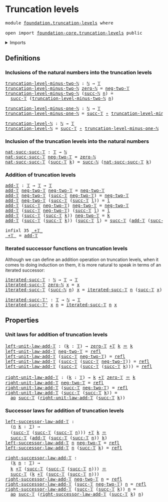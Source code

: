 # Truncation levels

<pre class="Agda"><a id="30" class="Keyword">module</a> <a id="37" href="foundation.truncation-levels.html" class="Module">foundation.truncation-levels</a> <a id="66" class="Keyword">where</a>

<a id="73" class="Keyword">open</a> <a id="78" class="Keyword">import</a> <a id="85" href="foundation-core.truncation-levels.html" class="Module">foundation-core.truncation-levels</a> <a id="119" class="Keyword">public</a>
</pre>
<details><summary>Imports</summary>

<pre class="Agda"><a id="176" class="Keyword">open</a> <a id="181" class="Keyword">import</a> <a id="188" href="elementary-number-theory.natural-numbers.html" class="Module">elementary-number-theory.natural-numbers</a>

<a id="230" class="Keyword">open</a> <a id="235" class="Keyword">import</a> <a id="242" href="foundation.action-on-identifications-functions.html" class="Module">foundation.action-on-identifications-functions</a>

<a id="290" class="Keyword">open</a> <a id="295" class="Keyword">import</a> <a id="302" href="foundation-core.function-types.html" class="Module">foundation-core.function-types</a>
<a id="333" class="Keyword">open</a> <a id="338" class="Keyword">import</a> <a id="345" href="foundation-core.identity-types.html" class="Module">foundation-core.identity-types</a>
</pre>
</details>

## Definitions

### Inclusions of the natural numbers into the truncation levels

<pre class="Agda"><a id="truncation-level-minus-two-ℕ"></a><a id="483" href="foundation.truncation-levels.html#483" class="Function">truncation-level-minus-two-ℕ</a> <a id="512" class="Symbol">:</a> <a id="514" href="elementary-number-theory.natural-numbers.html#825" class="Datatype">ℕ</a> <a id="516" class="Symbol">→</a> <a id="518" href="foundation-core.truncation-levels.html#521" class="Datatype">𝕋</a>
<a id="520" href="foundation.truncation-levels.html#483" class="Function">truncation-level-minus-two-ℕ</a> <a id="549" href="elementary-number-theory.natural-numbers.html#846" class="InductiveConstructor">zero-ℕ</a> <a id="556" class="Symbol">=</a> <a id="558" href="foundation-core.truncation-levels.html#542" class="InductiveConstructor">neg-two-𝕋</a>
<a id="568" href="foundation.truncation-levels.html#483" class="Function">truncation-level-minus-two-ℕ</a> <a id="597" class="Symbol">(</a><a id="598" href="elementary-number-theory.natural-numbers.html#859" class="InductiveConstructor">succ-ℕ</a> <a id="605" href="foundation.truncation-levels.html#605" class="Bound">n</a><a id="606" class="Symbol">)</a> <a id="608" class="Symbol">=</a>
  <a id="612" href="foundation-core.truncation-levels.html#558" class="InductiveConstructor">succ-𝕋</a> <a id="619" class="Symbol">(</a><a id="620" href="foundation.truncation-levels.html#483" class="Function">truncation-level-minus-two-ℕ</a> <a id="649" href="foundation.truncation-levels.html#605" class="Bound">n</a><a id="650" class="Symbol">)</a>

<a id="truncation-level-minus-one-ℕ"></a><a id="653" href="foundation.truncation-levels.html#653" class="Function">truncation-level-minus-one-ℕ</a> <a id="682" class="Symbol">:</a> <a id="684" href="elementary-number-theory.natural-numbers.html#825" class="Datatype">ℕ</a> <a id="686" class="Symbol">→</a> <a id="688" href="foundation-core.truncation-levels.html#521" class="Datatype">𝕋</a>
<a id="690" href="foundation.truncation-levels.html#653" class="Function">truncation-level-minus-one-ℕ</a> <a id="719" class="Symbol">=</a> <a id="721" href="foundation-core.truncation-levels.html#558" class="InductiveConstructor">succ-𝕋</a> <a id="728" href="foundation-core.function-types.html#455" class="Function Operator">∘</a> <a id="730" href="foundation.truncation-levels.html#483" class="Function">truncation-level-minus-two-ℕ</a>

<a id="truncation-level-ℕ"></a><a id="760" href="foundation.truncation-levels.html#760" class="Function">truncation-level-ℕ</a> <a id="779" class="Symbol">:</a> <a id="781" href="elementary-number-theory.natural-numbers.html#825" class="Datatype">ℕ</a> <a id="783" class="Symbol">→</a> <a id="785" href="foundation-core.truncation-levels.html#521" class="Datatype">𝕋</a>
<a id="787" href="foundation.truncation-levels.html#760" class="Function">truncation-level-ℕ</a> <a id="806" class="Symbol">=</a> <a id="808" href="foundation-core.truncation-levels.html#558" class="InductiveConstructor">succ-𝕋</a> <a id="815" href="foundation-core.function-types.html#455" class="Function Operator">∘</a> <a id="817" href="foundation.truncation-levels.html#653" class="Function">truncation-level-minus-one-ℕ</a>
</pre>
### Inclusion of the truncation levels into the natural numbers

<pre class="Agda"><a id="nat-succ-succ-𝕋"></a><a id="924" href="foundation.truncation-levels.html#924" class="Function">nat-succ-succ-𝕋</a> <a id="940" class="Symbol">:</a> <a id="942" href="foundation-core.truncation-levels.html#521" class="Datatype">𝕋</a> <a id="944" class="Symbol">→</a> <a id="946" href="elementary-number-theory.natural-numbers.html#825" class="Datatype">ℕ</a>
<a id="948" href="foundation.truncation-levels.html#924" class="Function">nat-succ-succ-𝕋</a> <a id="964" href="foundation-core.truncation-levels.html#542" class="InductiveConstructor">neg-two-𝕋</a> <a id="974" class="Symbol">=</a> <a id="976" href="elementary-number-theory.natural-numbers.html#846" class="InductiveConstructor">zero-ℕ</a>
<a id="983" href="foundation.truncation-levels.html#924" class="Function">nat-succ-succ-𝕋</a> <a id="999" class="Symbol">(</a><a id="1000" href="foundation-core.truncation-levels.html#558" class="InductiveConstructor">succ-𝕋</a> <a id="1007" href="foundation.truncation-levels.html#1007" class="Bound">k</a><a id="1008" class="Symbol">)</a> <a id="1010" class="Symbol">=</a> <a id="1012" href="elementary-number-theory.natural-numbers.html#859" class="InductiveConstructor">succ-ℕ</a> <a id="1019" class="Symbol">(</a><a id="1020" href="foundation.truncation-levels.html#924" class="Function">nat-succ-succ-𝕋</a> <a id="1036" href="foundation.truncation-levels.html#1007" class="Bound">k</a><a id="1037" class="Symbol">)</a>
</pre>
### Addition of truncation levels

<pre class="Agda"><a id="add-𝕋"></a><a id="1087" href="foundation.truncation-levels.html#1087" class="Function">add-𝕋</a> <a id="1093" class="Symbol">:</a> <a id="1095" href="foundation-core.truncation-levels.html#521" class="Datatype">𝕋</a> <a id="1097" class="Symbol">→</a> <a id="1099" href="foundation-core.truncation-levels.html#521" class="Datatype">𝕋</a> <a id="1101" class="Symbol">→</a> <a id="1103" href="foundation-core.truncation-levels.html#521" class="Datatype">𝕋</a>
<a id="1105" href="foundation.truncation-levels.html#1087" class="Function">add-𝕋</a> <a id="1111" href="foundation-core.truncation-levels.html#542" class="InductiveConstructor">neg-two-𝕋</a> <a id="1121" href="foundation-core.truncation-levels.html#542" class="InductiveConstructor">neg-two-𝕋</a> <a id="1131" class="Symbol">=</a> <a id="1133" href="foundation-core.truncation-levels.html#542" class="InductiveConstructor">neg-two-𝕋</a>
<a id="1143" href="foundation.truncation-levels.html#1087" class="Function">add-𝕋</a> <a id="1149" href="foundation-core.truncation-levels.html#542" class="InductiveConstructor">neg-two-𝕋</a> <a id="1159" class="Symbol">(</a><a id="1160" href="foundation-core.truncation-levels.html#558" class="InductiveConstructor">succ-𝕋</a> <a id="1167" href="foundation-core.truncation-levels.html#542" class="InductiveConstructor">neg-two-𝕋</a><a id="1176" class="Symbol">)</a> <a id="1178" class="Symbol">=</a> <a id="1180" href="foundation-core.truncation-levels.html#542" class="InductiveConstructor">neg-two-𝕋</a>
<a id="1190" href="foundation.truncation-levels.html#1087" class="Function">add-𝕋</a> <a id="1196" href="foundation-core.truncation-levels.html#542" class="InductiveConstructor">neg-two-𝕋</a> <a id="1206" class="Symbol">(</a><a id="1207" href="foundation-core.truncation-levels.html#558" class="InductiveConstructor">succ-𝕋</a> <a id="1214" class="Symbol">(</a><a id="1215" href="foundation-core.truncation-levels.html#558" class="InductiveConstructor">succ-𝕋</a> <a id="1222" href="foundation.truncation-levels.html#1222" class="Bound">l</a><a id="1223" class="Symbol">))</a> <a id="1226" class="Symbol">=</a> <a id="1228" href="foundation.truncation-levels.html#1222" class="Bound">l</a>
<a id="1230" href="foundation.truncation-levels.html#1087" class="Function">add-𝕋</a> <a id="1236" class="Symbol">(</a><a id="1237" href="foundation-core.truncation-levels.html#558" class="InductiveConstructor">succ-𝕋</a> <a id="1244" href="foundation-core.truncation-levels.html#542" class="InductiveConstructor">neg-two-𝕋</a><a id="1253" class="Symbol">)</a> <a id="1255" href="foundation-core.truncation-levels.html#542" class="InductiveConstructor">neg-two-𝕋</a> <a id="1265" class="Symbol">=</a> <a id="1267" href="foundation-core.truncation-levels.html#542" class="InductiveConstructor">neg-two-𝕋</a>
<a id="1277" href="foundation.truncation-levels.html#1087" class="Function">add-𝕋</a> <a id="1283" class="Symbol">(</a><a id="1284" href="foundation-core.truncation-levels.html#558" class="InductiveConstructor">succ-𝕋</a> <a id="1291" href="foundation-core.truncation-levels.html#542" class="InductiveConstructor">neg-two-𝕋</a><a id="1300" class="Symbol">)</a> <a id="1302" class="Symbol">(</a><a id="1303" href="foundation-core.truncation-levels.html#558" class="InductiveConstructor">succ-𝕋</a> <a id="1310" href="foundation.truncation-levels.html#1310" class="Bound">l</a><a id="1311" class="Symbol">)</a> <a id="1313" class="Symbol">=</a> <a id="1315" href="foundation.truncation-levels.html#1310" class="Bound">l</a>
<a id="1317" href="foundation.truncation-levels.html#1087" class="Function">add-𝕋</a> <a id="1323" class="Symbol">(</a><a id="1324" href="foundation-core.truncation-levels.html#558" class="InductiveConstructor">succ-𝕋</a> <a id="1331" class="Symbol">(</a><a id="1332" href="foundation-core.truncation-levels.html#558" class="InductiveConstructor">succ-𝕋</a> <a id="1339" href="foundation.truncation-levels.html#1339" class="Bound">k</a><a id="1340" class="Symbol">))</a> <a id="1343" href="foundation-core.truncation-levels.html#542" class="InductiveConstructor">neg-two-𝕋</a> <a id="1353" class="Symbol">=</a> <a id="1355" href="foundation.truncation-levels.html#1339" class="Bound">k</a>
<a id="1357" href="foundation.truncation-levels.html#1087" class="Function">add-𝕋</a> <a id="1363" class="Symbol">(</a><a id="1364" href="foundation-core.truncation-levels.html#558" class="InductiveConstructor">succ-𝕋</a> <a id="1371" class="Symbol">(</a><a id="1372" href="foundation-core.truncation-levels.html#558" class="InductiveConstructor">succ-𝕋</a> <a id="1379" href="foundation.truncation-levels.html#1379" class="Bound">k</a><a id="1380" class="Symbol">))</a> <a id="1383" class="Symbol">(</a><a id="1384" href="foundation-core.truncation-levels.html#558" class="InductiveConstructor">succ-𝕋</a> <a id="1391" href="foundation.truncation-levels.html#1391" class="Bound">l</a><a id="1392" class="Symbol">)</a> <a id="1394" class="Symbol">=</a> <a id="1396" href="foundation-core.truncation-levels.html#558" class="InductiveConstructor">succ-𝕋</a> <a id="1403" class="Symbol">(</a><a id="1404" href="foundation.truncation-levels.html#1087" class="Function">add-𝕋</a> <a id="1410" class="Symbol">(</a><a id="1411" href="foundation-core.truncation-levels.html#558" class="InductiveConstructor">succ-𝕋</a> <a id="1418" href="foundation.truncation-levels.html#1379" class="Bound">k</a><a id="1419" class="Symbol">)</a> <a id="1421" class="Symbol">(</a><a id="1422" href="foundation-core.truncation-levels.html#558" class="InductiveConstructor">succ-𝕋</a> <a id="1429" href="foundation.truncation-levels.html#1391" class="Bound">l</a><a id="1430" class="Symbol">))</a>

<a id="1434" class="Keyword">infixl</a> <a id="1441" class="Number">35</a> <a id="1444" href="foundation.truncation-levels.html#1449" class="Function Operator">_+𝕋_</a>
<a id="_+𝕋_"></a><a id="1449" href="foundation.truncation-levels.html#1449" class="Function Operator">_+𝕋_</a> <a id="1454" class="Symbol">=</a> <a id="1456" href="foundation.truncation-levels.html#1087" class="Function">add-𝕋</a>
</pre>
### Iterated successor functions on truncation levels

Although we can define an addition operation on truncation levels, when it comes
to doing induction on them, it is more natural to speak in terms of an iterated
successor:

<pre class="Agda"><a id="iterated-succ-𝕋"></a><a id="1703" href="foundation.truncation-levels.html#1703" class="Function">iterated-succ-𝕋</a> <a id="1719" class="Symbol">:</a> <a id="1721" href="elementary-number-theory.natural-numbers.html#825" class="Datatype">ℕ</a> <a id="1723" class="Symbol">→</a> <a id="1725" href="foundation-core.truncation-levels.html#521" class="Datatype">𝕋</a> <a id="1727" class="Symbol">→</a> <a id="1729" href="foundation-core.truncation-levels.html#521" class="Datatype">𝕋</a>
<a id="1731" href="foundation.truncation-levels.html#1703" class="Function">iterated-succ-𝕋</a> <a id="1747" href="elementary-number-theory.natural-numbers.html#846" class="InductiveConstructor">zero-ℕ</a> <a id="1754" href="foundation.truncation-levels.html#1754" class="Bound">x</a> <a id="1756" class="Symbol">=</a> <a id="1758" href="foundation.truncation-levels.html#1754" class="Bound">x</a>
<a id="1760" href="foundation.truncation-levels.html#1703" class="Function">iterated-succ-𝕋</a> <a id="1776" class="Symbol">(</a><a id="1777" href="elementary-number-theory.natural-numbers.html#859" class="InductiveConstructor">succ-ℕ</a> <a id="1784" href="foundation.truncation-levels.html#1784" class="Bound">n</a><a id="1785" class="Symbol">)</a> <a id="1787" href="foundation.truncation-levels.html#1787" class="Bound">x</a> <a id="1789" class="Symbol">=</a> <a id="1791" href="foundation.truncation-levels.html#1703" class="Function">iterated-succ-𝕋</a> <a id="1807" href="foundation.truncation-levels.html#1784" class="Bound">n</a> <a id="1809" class="Symbol">(</a><a id="1810" href="foundation-core.truncation-levels.html#558" class="InductiveConstructor">succ-𝕋</a> <a id="1817" href="foundation.truncation-levels.html#1787" class="Bound">x</a><a id="1818" class="Symbol">)</a>

<a id="iterated-succ-𝕋&#39;"></a><a id="1821" href="foundation.truncation-levels.html#1821" class="Function">iterated-succ-𝕋&#39;</a> <a id="1838" class="Symbol">:</a> <a id="1840" href="foundation-core.truncation-levels.html#521" class="Datatype">𝕋</a> <a id="1842" class="Symbol">→</a> <a id="1844" href="elementary-number-theory.natural-numbers.html#825" class="Datatype">ℕ</a> <a id="1846" class="Symbol">→</a> <a id="1848" href="foundation-core.truncation-levels.html#521" class="Datatype">𝕋</a>
<a id="1850" href="foundation.truncation-levels.html#1821" class="Function">iterated-succ-𝕋&#39;</a> <a id="1867" href="foundation.truncation-levels.html#1867" class="Bound">x</a> <a id="1869" href="foundation.truncation-levels.html#1869" class="Bound">n</a> <a id="1871" class="Symbol">=</a> <a id="1873" href="foundation.truncation-levels.html#1703" class="Function">iterated-succ-𝕋</a> <a id="1889" href="foundation.truncation-levels.html#1869" class="Bound">n</a> <a id="1891" href="foundation.truncation-levels.html#1867" class="Bound">x</a>
</pre>
## Properties

### Unit laws for addition of truncation levels

<pre class="Agda"><a id="left-unit-law-add-𝕋"></a><a id="1970" href="foundation.truncation-levels.html#1970" class="Function">left-unit-law-add-𝕋</a> <a id="1990" class="Symbol">:</a> <a id="1992" class="Symbol">(</a><a id="1993" href="foundation.truncation-levels.html#1993" class="Bound">k</a> <a id="1995" class="Symbol">:</a> <a id="1997" href="foundation-core.truncation-levels.html#521" class="Datatype">𝕋</a><a id="1998" class="Symbol">)</a> <a id="2000" class="Symbol">→</a> <a id="2002" href="foundation-core.truncation-levels.html#672" class="Function">zero-𝕋</a> <a id="2009" href="foundation.truncation-levels.html#1449" class="Function Operator">+𝕋</a> <a id="2012" href="foundation.truncation-levels.html#1993" class="Bound">k</a> <a id="2014" href="foundation-core.identity-types.html#2713" class="Function Operator">＝</a> <a id="2016" href="foundation.truncation-levels.html#1993" class="Bound">k</a>
<a id="2018" href="foundation.truncation-levels.html#1970" class="Function">left-unit-law-add-𝕋</a> <a id="2038" href="foundation-core.truncation-levels.html#542" class="InductiveConstructor">neg-two-𝕋</a> <a id="2048" class="Symbol">=</a> <a id="2050" href="foundation-core.identity-types.html#2682" class="InductiveConstructor">refl</a>
<a id="2055" href="foundation.truncation-levels.html#1970" class="Function">left-unit-law-add-𝕋</a> <a id="2075" class="Symbol">(</a><a id="2076" href="foundation-core.truncation-levels.html#558" class="InductiveConstructor">succ-𝕋</a> <a id="2083" href="foundation-core.truncation-levels.html#542" class="InductiveConstructor">neg-two-𝕋</a><a id="2092" class="Symbol">)</a> <a id="2094" class="Symbol">=</a> <a id="2096" href="foundation-core.identity-types.html#2682" class="InductiveConstructor">refl</a>
<a id="2101" href="foundation.truncation-levels.html#1970" class="Function">left-unit-law-add-𝕋</a> <a id="2121" class="Symbol">(</a><a id="2122" href="foundation-core.truncation-levels.html#558" class="InductiveConstructor">succ-𝕋</a> <a id="2129" class="Symbol">(</a><a id="2130" href="foundation-core.truncation-levels.html#558" class="InductiveConstructor">succ-𝕋</a> <a id="2137" href="foundation-core.truncation-levels.html#542" class="InductiveConstructor">neg-two-𝕋</a><a id="2146" class="Symbol">))</a> <a id="2149" class="Symbol">=</a> <a id="2151" href="foundation-core.identity-types.html#2682" class="InductiveConstructor">refl</a>
<a id="2156" href="foundation.truncation-levels.html#1970" class="Function">left-unit-law-add-𝕋</a> <a id="2176" class="Symbol">(</a><a id="2177" href="foundation-core.truncation-levels.html#558" class="InductiveConstructor">succ-𝕋</a> <a id="2184" class="Symbol">(</a><a id="2185" href="foundation-core.truncation-levels.html#558" class="InductiveConstructor">succ-𝕋</a> <a id="2192" class="Symbol">(</a><a id="2193" href="foundation-core.truncation-levels.html#558" class="InductiveConstructor">succ-𝕋</a> <a id="2200" href="foundation.truncation-levels.html#2200" class="Bound">k</a><a id="2201" class="Symbol">)))</a> <a id="2205" class="Symbol">=</a> <a id="2207" href="foundation-core.identity-types.html#2682" class="InductiveConstructor">refl</a>

<a id="right-unit-law-add-𝕋"></a><a id="2213" href="foundation.truncation-levels.html#2213" class="Function">right-unit-law-add-𝕋</a> <a id="2234" class="Symbol">:</a> <a id="2236" class="Symbol">(</a><a id="2237" href="foundation.truncation-levels.html#2237" class="Bound">k</a> <a id="2239" class="Symbol">:</a> <a id="2241" href="foundation-core.truncation-levels.html#521" class="Datatype">𝕋</a><a id="2242" class="Symbol">)</a> <a id="2244" class="Symbol">→</a> <a id="2246" href="foundation.truncation-levels.html#2237" class="Bound">k</a> <a id="2248" href="foundation.truncation-levels.html#1449" class="Function Operator">+𝕋</a> <a id="2251" href="foundation-core.truncation-levels.html#672" class="Function">zero-𝕋</a> <a id="2258" href="foundation-core.identity-types.html#2713" class="Function Operator">＝</a> <a id="2260" href="foundation.truncation-levels.html#2237" class="Bound">k</a>
<a id="2262" href="foundation.truncation-levels.html#2213" class="Function">right-unit-law-add-𝕋</a> <a id="2283" href="foundation-core.truncation-levels.html#542" class="InductiveConstructor">neg-two-𝕋</a> <a id="2293" class="Symbol">=</a> <a id="2295" href="foundation-core.identity-types.html#2682" class="InductiveConstructor">refl</a>
<a id="2300" href="foundation.truncation-levels.html#2213" class="Function">right-unit-law-add-𝕋</a> <a id="2321" class="Symbol">(</a><a id="2322" href="foundation-core.truncation-levels.html#558" class="InductiveConstructor">succ-𝕋</a> <a id="2329" href="foundation-core.truncation-levels.html#542" class="InductiveConstructor">neg-two-𝕋</a><a id="2338" class="Symbol">)</a> <a id="2340" class="Symbol">=</a> <a id="2342" href="foundation-core.identity-types.html#2682" class="InductiveConstructor">refl</a>
<a id="2347" href="foundation.truncation-levels.html#2213" class="Function">right-unit-law-add-𝕋</a> <a id="2368" class="Symbol">(</a><a id="2369" href="foundation-core.truncation-levels.html#558" class="InductiveConstructor">succ-𝕋</a> <a id="2376" class="Symbol">(</a><a id="2377" href="foundation-core.truncation-levels.html#558" class="InductiveConstructor">succ-𝕋</a> <a id="2384" href="foundation.truncation-levels.html#2384" class="Bound">k</a><a id="2385" class="Symbol">))</a> <a id="2388" class="Symbol">=</a>
  <a id="2392" href="foundation.action-on-identifications-functions.html#730" class="Function">ap</a> <a id="2395" href="foundation-core.truncation-levels.html#558" class="InductiveConstructor">succ-𝕋</a> <a id="2402" class="Symbol">(</a><a id="2403" href="foundation.truncation-levels.html#2213" class="Function">right-unit-law-add-𝕋</a> <a id="2424" class="Symbol">(</a><a id="2425" href="foundation-core.truncation-levels.html#558" class="InductiveConstructor">succ-𝕋</a> <a id="2432" href="foundation.truncation-levels.html#2384" class="Bound">k</a><a id="2433" class="Symbol">))</a>
</pre>
### Successor laws for addition of truncation levels

<pre class="Agda"><a id="left-successor-law-add-𝕋"></a><a id="2503" href="foundation.truncation-levels.html#2503" class="Function">left-successor-law-add-𝕋</a> <a id="2528" class="Symbol">:</a>
  <a id="2532" class="Symbol">(</a><a id="2533" href="foundation.truncation-levels.html#2533" class="Bound">n</a> <a id="2535" href="foundation.truncation-levels.html#2535" class="Bound">k</a> <a id="2537" class="Symbol">:</a> <a id="2539" href="foundation-core.truncation-levels.html#521" class="Datatype">𝕋</a><a id="2540" class="Symbol">)</a> <a id="2542" class="Symbol">→</a>
  <a id="2546" class="Symbol">(</a><a id="2547" href="foundation-core.truncation-levels.html#558" class="InductiveConstructor">succ-𝕋</a> <a id="2554" class="Symbol">(</a><a id="2555" href="foundation-core.truncation-levels.html#558" class="InductiveConstructor">succ-𝕋</a> <a id="2562" class="Symbol">(</a><a id="2563" href="foundation-core.truncation-levels.html#558" class="InductiveConstructor">succ-𝕋</a> <a id="2570" href="foundation.truncation-levels.html#2533" class="Bound">n</a><a id="2571" class="Symbol">)))</a> <a id="2575" href="foundation.truncation-levels.html#1449" class="Function Operator">+𝕋</a> <a id="2578" href="foundation.truncation-levels.html#2535" class="Bound">k</a> <a id="2580" href="foundation-core.identity-types.html#2713" class="Function Operator">＝</a>
  <a id="2584" href="foundation-core.truncation-levels.html#558" class="InductiveConstructor">succ-𝕋</a> <a id="2591" class="Symbol">(</a><a id="2592" href="foundation.truncation-levels.html#1087" class="Function">add-𝕋</a> <a id="2598" class="Symbol">(</a><a id="2599" href="foundation-core.truncation-levels.html#558" class="InductiveConstructor">succ-𝕋</a> <a id="2606" class="Symbol">(</a><a id="2607" href="foundation-core.truncation-levels.html#558" class="InductiveConstructor">succ-𝕋</a> <a id="2614" href="foundation.truncation-levels.html#2533" class="Bound">n</a><a id="2615" class="Symbol">))</a> <a id="2618" href="foundation.truncation-levels.html#2535" class="Bound">k</a><a id="2619" class="Symbol">)</a>
<a id="2621" href="foundation.truncation-levels.html#2503" class="Function">left-successor-law-add-𝕋</a> <a id="2646" href="foundation.truncation-levels.html#2646" class="Bound">n</a> <a id="2648" href="foundation-core.truncation-levels.html#542" class="InductiveConstructor">neg-two-𝕋</a> <a id="2658" class="Symbol">=</a> <a id="2660" href="foundation-core.identity-types.html#2682" class="InductiveConstructor">refl</a>
<a id="2665" href="foundation.truncation-levels.html#2503" class="Function">left-successor-law-add-𝕋</a> <a id="2690" href="foundation.truncation-levels.html#2690" class="Bound">n</a> <a id="2692" class="Symbol">(</a><a id="2693" href="foundation-core.truncation-levels.html#558" class="InductiveConstructor">succ-𝕋</a> <a id="2700" href="foundation.truncation-levels.html#2700" class="Bound">k</a><a id="2701" class="Symbol">)</a> <a id="2703" class="Symbol">=</a> <a id="2705" href="foundation-core.identity-types.html#2682" class="InductiveConstructor">refl</a>

<a id="right-successor-law-add-𝕋"></a><a id="2711" href="foundation.truncation-levels.html#2711" class="Function">right-successor-law-add-𝕋</a> <a id="2737" class="Symbol">:</a>
  <a id="2741" class="Symbol">(</a><a id="2742" href="foundation.truncation-levels.html#2742" class="Bound">k</a> <a id="2744" href="foundation.truncation-levels.html#2744" class="Bound">n</a> <a id="2746" class="Symbol">:</a> <a id="2748" href="foundation-core.truncation-levels.html#521" class="Datatype">𝕋</a><a id="2749" class="Symbol">)</a> <a id="2751" class="Symbol">→</a>
  <a id="2755" href="foundation.truncation-levels.html#2742" class="Bound">k</a> <a id="2757" href="foundation.truncation-levels.html#1449" class="Function Operator">+𝕋</a> <a id="2760" class="Symbol">(</a><a id="2761" href="foundation-core.truncation-levels.html#558" class="InductiveConstructor">succ-𝕋</a> <a id="2768" class="Symbol">(</a><a id="2769" href="foundation-core.truncation-levels.html#558" class="InductiveConstructor">succ-𝕋</a> <a id="2776" class="Symbol">(</a><a id="2777" href="foundation-core.truncation-levels.html#558" class="InductiveConstructor">succ-𝕋</a> <a id="2784" href="foundation.truncation-levels.html#2744" class="Bound">n</a><a id="2785" class="Symbol">)))</a> <a id="2789" href="foundation-core.identity-types.html#2713" class="Function Operator">＝</a>
  <a id="2793" href="foundation-core.truncation-levels.html#558" class="InductiveConstructor">succ-𝕋</a> <a id="2800" class="Symbol">(</a><a id="2801" href="foundation.truncation-levels.html#2742" class="Bound">k</a> <a id="2803" href="foundation.truncation-levels.html#1449" class="Function Operator">+𝕋</a> <a id="2806" class="Symbol">(</a><a id="2807" href="foundation-core.truncation-levels.html#558" class="InductiveConstructor">succ-𝕋</a> <a id="2814" class="Symbol">(</a><a id="2815" href="foundation-core.truncation-levels.html#558" class="InductiveConstructor">succ-𝕋</a> <a id="2822" href="foundation.truncation-levels.html#2744" class="Bound">n</a><a id="2823" class="Symbol">)))</a>
<a id="2827" href="foundation.truncation-levels.html#2711" class="Function">right-successor-law-add-𝕋</a> <a id="2853" href="foundation-core.truncation-levels.html#542" class="InductiveConstructor">neg-two-𝕋</a> <a id="2863" href="foundation.truncation-levels.html#2863" class="Bound">n</a> <a id="2865" class="Symbol">=</a> <a id="2867" href="foundation-core.identity-types.html#2682" class="InductiveConstructor">refl</a>
<a id="2872" href="foundation.truncation-levels.html#2711" class="Function">right-successor-law-add-𝕋</a> <a id="2898" class="Symbol">(</a><a id="2899" href="foundation-core.truncation-levels.html#558" class="InductiveConstructor">succ-𝕋</a> <a id="2906" href="foundation-core.truncation-levels.html#542" class="InductiveConstructor">neg-two-𝕋</a><a id="2915" class="Symbol">)</a> <a id="2917" href="foundation.truncation-levels.html#2917" class="Bound">n</a> <a id="2919" class="Symbol">=</a> <a id="2921" href="foundation-core.identity-types.html#2682" class="InductiveConstructor">refl</a>
<a id="2926" href="foundation.truncation-levels.html#2711" class="Function">right-successor-law-add-𝕋</a> <a id="2952" class="Symbol">(</a><a id="2953" href="foundation-core.truncation-levels.html#558" class="InductiveConstructor">succ-𝕋</a> <a id="2960" class="Symbol">(</a><a id="2961" href="foundation-core.truncation-levels.html#558" class="InductiveConstructor">succ-𝕋</a> <a id="2968" href="foundation.truncation-levels.html#2968" class="Bound">k</a><a id="2969" class="Symbol">))</a> <a id="2972" href="foundation.truncation-levels.html#2972" class="Bound">n</a> <a id="2974" class="Symbol">=</a>
  <a id="2978" href="foundation.action-on-identifications-functions.html#730" class="Function">ap</a> <a id="2981" href="foundation-core.truncation-levels.html#558" class="InductiveConstructor">succ-𝕋</a> <a id="2988" class="Symbol">(</a><a id="2989" href="foundation.truncation-levels.html#2711" class="Function">right-successor-law-add-𝕋</a> <a id="3015" class="Symbol">(</a><a id="3016" href="foundation-core.truncation-levels.html#558" class="InductiveConstructor">succ-𝕋</a> <a id="3023" href="foundation.truncation-levels.html#2968" class="Bound">k</a><a id="3024" class="Symbol">)</a> <a id="3026" href="foundation.truncation-levels.html#2972" class="Bound">n</a><a id="3027" class="Symbol">)</a>
</pre>